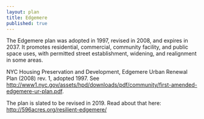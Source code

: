 ```yaml
---
layout: plan
title: Edgemere
published: true
---
```



The Edgemere plan was adopted in 1997, revised in 2008, and expires in 2037. It promotes residential, commercial, community facility, and public space uses, with permitted street establishment, widening, and realignment in some areas.  

NYC Housing Preservation and Development, Edgemere Urban Renewal Plan (2008) rev. 1, adopted 1997. See http://www1.nyc.gov/assets/hpd/downloads/pdf/community/first-amended-edgemere-ur-plan.pdf.

The plan is slated to be revised in 2019. Read about that here: http://596acres.org/resilient-edgemere/
